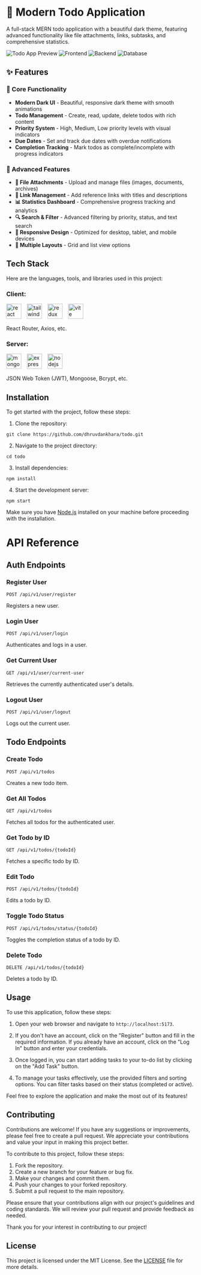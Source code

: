 # 🚀 Modern Todo Application

A full-stack MERN todo application with a beautiful dark theme, featuring advanced functionality like file attachments, links, subtasks, and comprehensive statistics.

![Todo App Preview](https://img.shields.io/badge/Status-Live-success?style=for-the-badge)
![Frontend](https://img.shields.io/badge/Frontend-React%20%2B%20Redux-blue?style=for-the-badge&logo=react)
![Backend](https://img.shields.io/badge/Backend-Node.js%20%2B%20Express-green?style=for-the-badge&logo=node.js)
![Database](https://img.shields.io/badge/Database-MongoDB-green?style=for-the-badge&logo=mongodb)

## ✨ Features

### 🎯 Core Functionality

- **Modern Dark UI** - Beautiful, responsive dark theme with smooth animations
- **Todo Management** - Create, read, update, delete todos with rich content
- **Priority System** - High, Medium, Low priority levels with visual indicators
- **Due Dates** - Set and track due dates with overdue notifications
- **Completion Tracking** - Mark todos as complete/incomplete with progress indicators

### 🔧 Advanced Features

- **📎 File Attachments** - Upload and manage files (images, documents, archives)
- **🔗 Link Management** - Add reference links with titles and descriptions
- **📊 Statistics Dashboard** - Comprehensive progress tracking and analytics
- **🔍 Search & Filter** - Advanced filtering by priority, status, and text search
- **📱 Responsive Design** - Optimized for desktop, tablet, and mobile devices
- **🎨 Multiple Layouts** - Grid and list view options

## Tech Stack

Here are the languages, tools, and libraries used in this project:

### **Client:**

<div>
<img src="https://skillicons.dev/icons?i=react" height="40" alt="react logo"  />
<img width="7">
<img src="https://skillicons.dev/icons?i=tailwind" height="40" alt="tailwindcss logo"  />
<img width="7">
<img src="https://skillicons.dev/icons?i=redux" height="40" alt="redux logo"  />
<img width="7">
<img src="https://skillicons.dev/icons?i=vite" height="40" alt="vite logo"  />
</div>

React Router, Axios, etc.

### **Server:**

<div>
<img src="https://skillicons.dev/icons?i=mongodb" height="40" alt="mongodb logo"  />
<img width="7">
<img src="https://skillicons.dev/icons?i=express" height="40" alt="express logo"  />
<img width="7">
<img src="https://skillicons.dev/icons?i=nodejs" height="40" alt="nodejs logo"  />
</div>

JSON Web Token (JWT), Mongoose, Bcrypt, etc.

## Installation

To get started with the project, follow these steps:

1. Clone the repository:

```
git clone https://github.com/dhruvdankhara/todo.git
```

2. Navigate to the project directory:

```
cd todo
```

3. Install dependencies:

```
npm install
```

4. Start the development server:

```
npm start
```

Make sure you have [Node.js](https://nodejs.org) installed on your machine before proceeding with the installation.

# API Reference

## Auth Endpoints

### Register User

```http
POST /api/v1/user/register
```

Registers a new user.

### Login User

```http
POST /api/v1/user/login
```

Authenticates and logs in a user.

### Get Current User

```http
GET /api/v1/user/current-user
```

Retrieves the currently authenticated user's details.

### Logout User

```http
POST /api/v1/user/logout
```

Logs out the current user.

## Todo Endpoints

### Create Todo

```http
POST /api/v1/todos
```

Creates a new todo item.

### Get All Todos

```http
GET /api/v1/todos
```

Fetches all todos for the authenticated user.

### Get Todo by ID

```http
GET /api/v1/todos/{todoId}
```

Fetches a specific todo by ID.

### Edit Todo

```http
POST /api/v1/todos/{todoId}
```

Edits a todo by ID.

### Toggle Todo Status

```http
POST /api/v1/todos/status/{todoId}
```

Toggles the completion status of a todo by ID.

### Delete Todo

```http
DELETE /api/v1/todos/{todoId}
```

Deletes a todo by ID.

## Usage

To use this application, follow these steps:

1. Open your web browser and navigate to `http://localhost:5173`.

2. If you don't have an account, click on the "Register" button and fill in the required information. If you already have an account, click on the "Log In" button and enter your credentials.

3. Once logged in, you can start adding tasks to your to-do list by clicking on the "Add Task" button.

4. To manage your tasks effectively, use the provided filters and sorting options. You can filter tasks based on their status (completed or active).

Feel free to explore the application and make the most out of its features!

## Contributing

Contributions are welcome! If you have any suggestions or improvements, please feel free to create a pull request. We appreciate your contributions and value your input in making this project better.

To contribute to this project, follow these steps:

1. Fork the repository.
2. Create a new branch for your feature or bug fix.
3. Make your changes and commit them.
4. Push your changes to your forked repository.
5. Submit a pull request to the main repository.

Please ensure that your contributions align with our project's guidelines and coding standards. We will review your pull request and provide feedback as needed.

Thank you for your interest in contributing to our project!

## License

This project is licensed under the MIT License. See the [LICENSE](LICENSE) file for more details.
